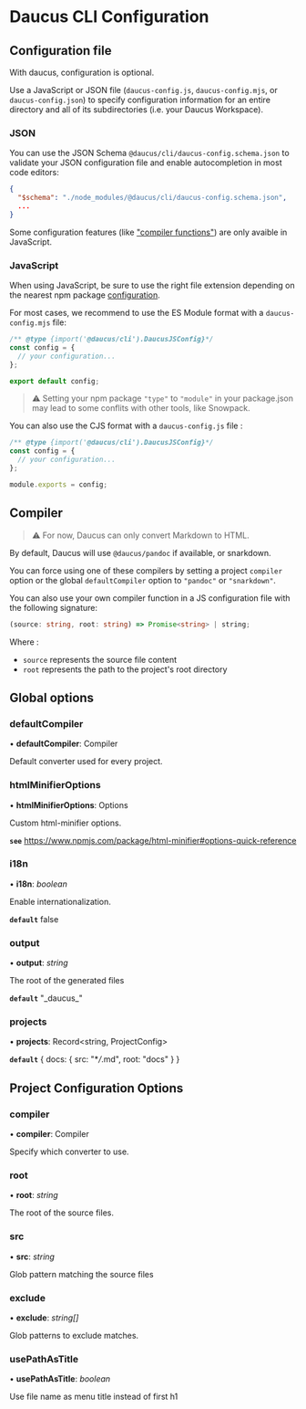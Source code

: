 # Daucus CLI Configuration

## Configuration file

With daucus, configuration is optional.

Use a JavaScript or JSON file (`daucus-config.js`, `daucus-config.mjs`, or `daucus-config.json`) to specify configuration information for an entire directory and all of its subdirectories (i.e. your Daucus Workspace).

### JSON

You can use the JSON Schema `@daucus/cli/daucus-config.schema.json` to validate your JSON configuration file and enable autocompletion in most code editors:

```json
{
  "$schema": "./node_modules/@daucus/cli/daucus-config.schema.json",
  ...
}
```

Some configuration features (like ["compiler functions"](#Compiler)) are only avaible in JavaScript.

### JavaScript

When using JavaScript, be sure to use the right file extension depending on the nearest npm package [configuration](https://nodejs.org/api/packages.html#packages_type).

For most cases, we recommend to use the ES Module format with a `daucus-config.mjs` file:

```js
/** @type {import('@daucus/cli').DaucusJSConfig}*/
const config = {
  // your configuration...
};

export default config;
```

> ⚠️ Setting your npm package `"type"` to `"module"` in your package.json may lead to some conflits with other tools, like Snowpack.

You can also use the CJS format with a `daucus-config.js` file :

```js
/** @type {import('@daucus/cli').DaucusJSConfig}*/
const config = {
  // your configuration...
};

module.exports = config;
```

## Compiler

> :warning: For now, Daucus can only convert Markdown to HTML.

By default, Daucus will use `@daucus/pandoc` if available, or snarkdown.

You can force using one of these compilers by setting a project `compiler` option or the global `defaultCompiler` option to `"pandoc"` or `"snarkdown"`.

You can also use your own compiler function in a JS configuration file with the following signature:

```ts
(source: string, root: string) => Promise<string> | string;
```

Where :

- `source` represents the source file content
- `root` represents the path to the project's root directory

## Global options

### defaultCompiler

• **defaultCompiler**: Compiler

Default converter used for every project.

### htmlMinifierOptions

• **htmlMinifierOptions**: Options

Custom html-minifier options.

**`see`** <https://www.npmjs.com/package/html-minifier#options-quick-reference>

### i18n

• **i18n**: _boolean_

Enable internationalization.

**`default`** false

### output

• **output**: _string_

The root of the generated files

**`default`** "\_daucus\_"

### projects

• **projects**: Record<string, ProjectConfig>

**`default`** { docs: { src: "\*_/_.md", root: "docs" } }

## Project Configuration Options

### compiler

• **compiler**: Compiler

Specify which converter to use.

### root

• **root**: _string_

The root of the source files.

### src

• **src**: _string_

Glob pattern matching the source files

### exclude

• **exclude**: _string[]_

Glob patterns to exclude matches.

### usePathAsTitle

• **usePathAsTitle**: _boolean_

Use file name as menu title instead of first h1
